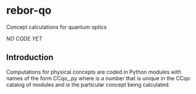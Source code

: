 # rebor-qo
Concept calculations for quantum optics

*NO CODE YET*

## Introduction
Computations for physical concepts are coded in Python modules with names of the form CCqo<ddd>_<concept>.py where <ddd> is a number that is unique in the CCqo catalog of modules and <concept> is the particular concept being calculated.
